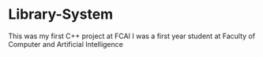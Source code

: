 # Library-System
This was my first C++ project at FCAI
I was a first year student at Faculty of Computer and Artificial Intelligence
